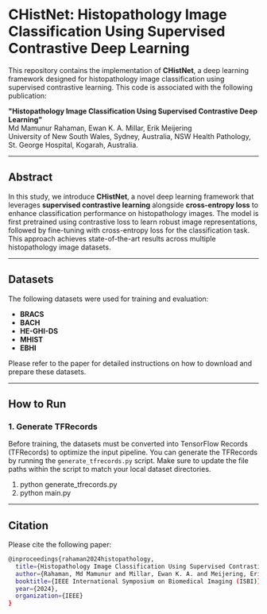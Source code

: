 # CHistNet: Histopathology Image Classification Using Supervised Contrastive Deep Learning

This repository contains the implementation of **CHistNet**, a deep learning framework designed for histopathology image classification using supervised contrastive learning. This code is associated with the following publication:

**"Histopathology Image Classification Using Supervised Contrastive Deep Learning"**  
Md Mamunur Rahaman, Ewan K. A. Millar, Erik Meijering  
University of New South Wales, Sydney, Australia, NSW Health Pathology, St. George Hospital, Kogarah, Australia.

---

## Abstract

In this study, we introduce **CHistNet**, a novel deep learning framework that leverages **supervised contrastive learning** alongside **cross-entropy loss** to enhance classification performance on histopathology images. The model is first pretrained using contrastive loss to learn robust image representations, followed by fine-tuning with cross-entropy loss for the classification task. This approach achieves state-of-the-art results across multiple histopathology image datasets.

---

## Datasets

The following datasets were used for training and evaluation:

- **BRACS**
- **BACH**
- **HE-GHI-DS**
- **MHIST**
- **EBHI**

Please refer to the paper for detailed instructions on how to download and prepare these datasets.

---
## How to Run

### 1. Generate TFRecords

Before training, the datasets must be converted into TensorFlow Records (TFRecords) to optimize the input pipeline. You can generate the TFRecords by running the `generate_tfrecords.py` script. Make sure to update the file paths within the script to match your local dataset directories.


01. python generate_tfrecords.py
02. python main.py

---
## Citation
Please cite the following paper:
```bash
@inproceedings{rahaman2024histopathology,
  title={Histopathology Image Classification Using Supervised Contrastive Deep Learning},
  author={Rahaman, Md Mamunur and Millar, Ewan K. A. and Meijering, Erik},
  booktitle={IEEE International Symposium on Biomedical Imaging (ISBI)},
  year={2024},
  organization={IEEE}
}


